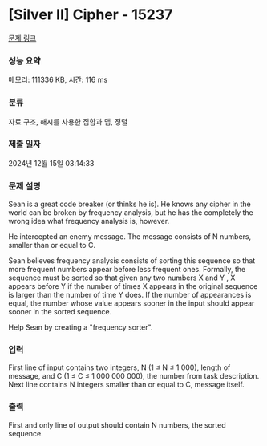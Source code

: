 # [Silver II] Cipher - 15237 

[문제 링크](https://www.acmicpc.net/problem/15237) 

### 성능 요약

메모리: 111336 KB, 시간: 116 ms

### 분류

자료 구조, 해시를 사용한 집합과 맵, 정렬

### 제출 일자

2024년 12월 15일 03:14:33

### 문제 설명

<p>Sean is a great code breaker (or thinks he is). He knows any cipher in the world can be broken by frequency analysis, but he has the completely the wrong idea what frequency analysis is, however.</p>

<p>He intercepted an enemy message. The message consists of N numbers, smaller than or equal to C.</p>

<p>Sean believes frequency analysis consists of sorting this sequence so that more frequent numbers appear before less frequent ones. Formally, the sequence must be sorted so that given any two numbers X and Y , X appears before Y if the number of times X appears in the original sequence is larger than the number of time Y does. If the number of appearances is equal, the number whose value appears sooner in the input should appear sooner in the sorted sequence.</p>

<p>Help Sean by creating a "frequency sorter".</p>

### 입력 

 <p>First line of input contains two integers, N (1 ≤ N ≤ 1 000), length of message, and C (1 ≤ C ≤ 1 000 000 000), the number from task description. Next line contains N integers smaller than or equal to C, message itself.</p>

### 출력 

 <p>First and only line of output should contain N numbers, the sorted sequence.</p>

